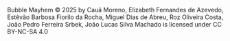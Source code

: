 Bubble Mayhem © 2025 by Cauã Moreno, Elizabeth Fernandes de Azevedo, Estêvão Barbosa Fiorilo da Rocha, Miguel Dias de Abreu, Roz Oliveira Costa, João Pedro Ferreira Srbek, João Lucas Silva Machado is licensed under CC BY-NC-SA 4.0 
